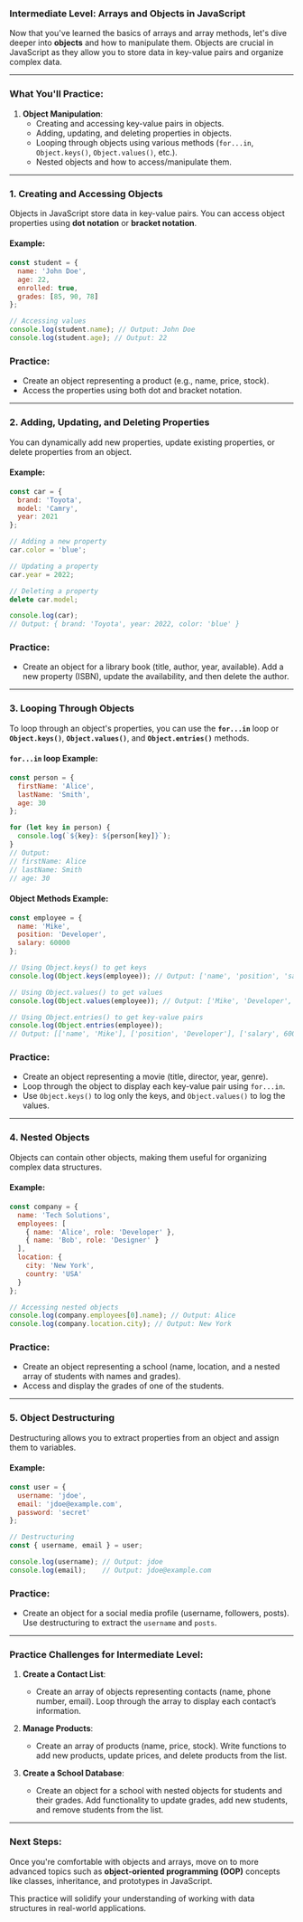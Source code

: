 ### **Intermediate Level: Arrays and Objects in JavaScript**

Now that you've learned the basics of arrays and array methods, let's dive deeper into **objects** and how to manipulate them. Objects are crucial in JavaScript as they allow you to store data in key-value pairs and organize complex data.

---

### **What You'll Practice:**

1. **Object Manipulation**:
   - Creating and accessing key-value pairs in objects.
   - Adding, updating, and deleting properties in objects.
   - Looping through objects using various methods (`for...in`, `Object.keys()`, `Object.values()`, etc.).
   - Nested objects and how to access/manipulate them.

---

### **1. Creating and Accessing Objects**

Objects in JavaScript store data in key-value pairs. You can access object properties using **dot notation** or **bracket notation**.

#### **Example:**
```javascript
const student = {
  name: 'John Doe',
  age: 22,
  enrolled: true,
  grades: [85, 90, 78]
};

// Accessing values
console.log(student.name); // Output: John Doe
console.log(student.age); // Output: 22
```

### **Practice:**
- Create an object representing a product (e.g., name, price, stock).
- Access the properties using both dot and bracket notation.

---

### **2. Adding, Updating, and Deleting Properties**

You can dynamically add new properties, update existing properties, or delete properties from an object.

#### **Example:**
```javascript
const car = {
  brand: 'Toyota',
  model: 'Camry',
  year: 2021
};

// Adding a new property
car.color = 'blue';

// Updating a property
car.year = 2022;

// Deleting a property
delete car.model;

console.log(car); 
// Output: { brand: 'Toyota', year: 2022, color: 'blue' }
```

### **Practice:**
- Create an object for a library book (title, author, year, available). Add a new property (ISBN), update the availability, and then delete the author.

---

### **3. Looping Through Objects**

To loop through an object's properties, you can use the **`for...in`** loop or **`Object.keys()`**, **`Object.values()`**, and **`Object.entries()`** methods.

#### **`for...in` loop Example:**
```javascript
const person = {
  firstName: 'Alice',
  lastName: 'Smith',
  age: 30
};

for (let key in person) {
  console.log(`${key}: ${person[key]}`);
}
// Output:
// firstName: Alice
// lastName: Smith
// age: 30
```

#### **Object Methods Example**:
```javascript
const employee = {
  name: 'Mike',
  position: 'Developer',
  salary: 60000
};

// Using Object.keys() to get keys
console.log(Object.keys(employee)); // Output: ['name', 'position', 'salary']

// Using Object.values() to get values
console.log(Object.values(employee)); // Output: ['Mike', 'Developer', 60000]

// Using Object.entries() to get key-value pairs
console.log(Object.entries(employee)); 
// Output: [['name', 'Mike'], ['position', 'Developer'], ['salary', 60000]]
```

### **Practice:**
- Create an object representing a movie (title, director, year, genre).
- Loop through the object to display each key-value pair using `for...in`.
- Use `Object.keys()` to log only the keys, and `Object.values()` to log the values.

---

### **4. Nested Objects**

Objects can contain other objects, making them useful for organizing complex data structures.

#### **Example:**
```javascript
const company = {
  name: 'Tech Solutions',
  employees: [
    { name: 'Alice', role: 'Developer' },
    { name: 'Bob', role: 'Designer' }
  ],
  location: {
    city: 'New York',
    country: 'USA'
  }
};

// Accessing nested objects
console.log(company.employees[0].name); // Output: Alice
console.log(company.location.city); // Output: New York
```

### **Practice:**
- Create an object representing a school (name, location, and a nested array of students with names and grades).
- Access and display the grades of one of the students.

---

### **5. Object Destructuring**

Destructuring allows you to extract properties from an object and assign them to variables.

#### **Example:**
```javascript
const user = {
  username: 'jdoe',
  email: 'jdoe@example.com',
  password: 'secret'
};

// Destructuring
const { username, email } = user;

console.log(username); // Output: jdoe
console.log(email);    // Output: jdoe@example.com
```

### **Practice:**
- Create an object for a social media profile (username, followers, posts). Use destructuring to extract the `username` and `posts`.

---

### **Practice Challenges for Intermediate Level:**

1. **Create a Contact List**:
   - Create an array of objects representing contacts (name, phone number, email). Loop through the array to display each contact’s information.

2. **Manage Products**:
   - Create an array of products (name, price, stock). Write functions to add new products, update prices, and delete products from the list.

3. **Create a School Database**:
   - Create an object for a school with nested objects for students and their grades. Add functionality to update grades, add new students, and remove students from the list.

---

### **Next Steps**:
Once you're comfortable with objects and arrays, move on to more advanced topics such as **object-oriented programming (OOP)** concepts like classes, inheritance, and prototypes in JavaScript.

This practice will solidify your understanding of working with data structures in real-world applications.